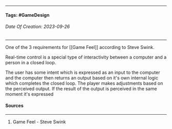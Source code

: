 
__________________________________________________________________________
#### **Tags:** #GameDesign
###### *Date Of Creation: 2023-09-26*
__________________________________________________________________________

One of the 3 requirements for [[Game Feel]] according to Steve Swink. 

Real-time control is a special type of interactivity between a computer and a person in a closed loop. 

The user has some intent which is expressed as an input to the computer and the computer then returns an output based on it's own internal logic which completes the closed loop. The player makes adjustments based on the perceived output. If the result of the output is perceived in the same moment it's expressed 
#### Sources
__________________________________________________________________________
1. Game Feel - Steve Swink